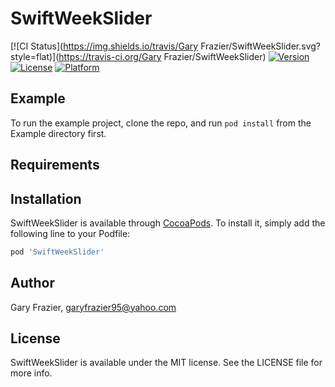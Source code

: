 # SwiftWeekSlider

[![CI Status](https://img.shields.io/travis/Gary Frazier/SwiftWeekSlider.svg?style=flat)](https://travis-ci.org/Gary Frazier/SwiftWeekSlider)
[![Version](https://img.shields.io/cocoapods/v/SwiftWeekSlider.svg?style=flat)](https://cocoapods.org/pods/SwiftWeekSlider)
[![License](https://img.shields.io/cocoapods/l/SwiftWeekSlider.svg?style=flat)](https://cocoapods.org/pods/SwiftWeekSlider)
[![Platform](https://img.shields.io/cocoapods/p/SwiftWeekSlider.svg?style=flat)](https://cocoapods.org/pods/SwiftWeekSlider)

## Example

To run the example project, clone the repo, and run `pod install` from the Example directory first.

## Requirements

## Installation

SwiftWeekSlider is available through [CocoaPods](https://cocoapods.org). To install
it, simply add the following line to your Podfile:

```ruby
pod 'SwiftWeekSlider'
```

## Author

Gary Frazier, garyfrazier95@yahoo.com

## License

SwiftWeekSlider is available under the MIT license. See the LICENSE file for more info.
